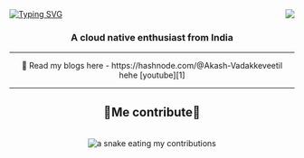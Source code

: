 <img align="right" src="https://visitor-badge.laobi.icu/badge?page_id=akash-vadakkeveetil.visitor-badge&left_color=red&right_color=green&left_text=Visitor%20Number:"/>
<a href="https://git.io/typing-svg"><img src="https://readme-typing-svg.demolab.com?font=Fira+Code&weight=500&size=43&pause=992&color=F7F7F7&center=true&vCenter=true&width=984&height=65&lines=Hi+%F0%9F%91%8B%2C+I'm+Akash+Vadakkeveetil;A+Golang+Developer++%F0%9F%99%8C" alt="Typing SVG" /></a>
<h3 align="center">A cloud native enthusiast from India </h3>
<hr/>
<div align="center">
  🌱 Read my blogs here - https://hashnode.com/@Akash-Vadakkeveetil
  <br>
  hehe [youtube][1]
</div>
<hr/>

<div align="center">
<h2>🐍Me contribute🐍</h2>
<br>
<img alt="a snake eating my contributions" src="https://github.com/Akash-vadakkeveetil/Akash-vadakkeveetil/blob/output/github-contribution-grid-snake-dark.svg"/>
  <br/><br/><br/>
</div>

[1]:https://www.youtube.com/

